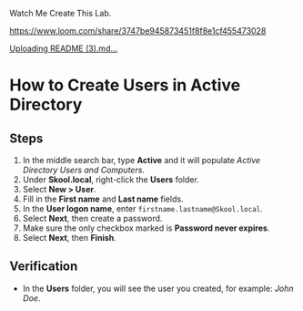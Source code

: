 Watch Me Create This Lab.

https://www.loom.com/share/3747be945873451f8f8e1cf455473028

[Uploading README (3).md…]()
# How to Create Users in Active Directory

## Steps

1.  In the middle search bar, type **Active** and it will populate
    *Active Directory Users and Computers*.
2.  Under **Skool.local**, right-click the **Users** folder.
3.  Select **New \> User**.
4.  Fill in the **First name** and **Last name** fields.
5.  In the **User logon name**, enter `firstname.lastname@Skool.local`.
6.  Select **Next**, then create a password.
7.  Make sure the only checkbox marked is **Password never expires**.
8.  Select **Next**, then **Finish**.

## Verification

-   In the **Users** folder, you will see the user you created, for
    example: *John Doe*.
